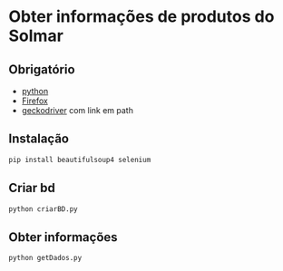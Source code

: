 # Obter informações de produtos do Solmar

## Obrigatório
+ [python](https://www.python.org/downloads/)
+ [Firefox](https://www.mozilla.org/en-US/firefox/download/thanks/)
+ [geckodriver](https://github.com/mozilla/geckodriver/releases) com link em path

## Instalação

```python
pip install beautifulsoup4 selenium 
```



## Criar bd
```python
python criarBD.py
```

## Obter informações
```python
python getDados.py
```